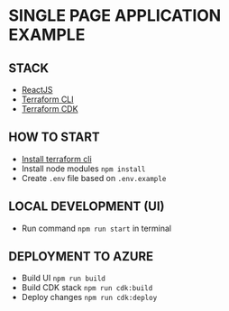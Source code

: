 # SINGLE PAGE APPLICATION EXAMPLE

## STACK

* [ReactJS](https://create-react-app.dev/docs/getting-started)
* [Terraform CLI](https://learn.hashicorp.com/tutorials/terraform/infrastructure-as-code)
* [Terraform CDK](https://github.com/hashicorp/terraform-cdk)

## HOW TO START

* [Install terraform cli](https://learn.hashicorp.com/tutorials/terraform/install-cli)
* Install node modules `npm install`
* Create `.env` file based on `.env.example`

## LOCAL DEVELOPMENT (UI)

* Run command `npm run start` in terminal

## DEPLOYMENT TO AZURE

* Build UI `npm run build`
* Build CDK stack `npm run cdk:build`
* Deploy changes `npm run cdk:deploy`
